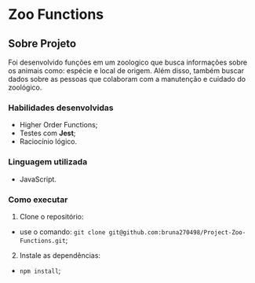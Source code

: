 # Zoo Functions

## Sobre Projeto

Foi desenvolvido funções em um zoologico que busca informações sobre os animais como: espécie e local de origem. Além disso, também buscar dados sobre as pessoas que colaboram com a manutenção e cuidado do zoológico. 

### Habilidades desenvolvidas

- Higher Order Functions;
- Testes com **Jest**;
- Raciocínio lógico.

### Linguagem utilizada

- JavaScript.

### Como executar

1. Clone o repositório:

- use o comando: ```git clone git@github.com:bruna270498/Project-Zoo-Functions.git```;

2. Instale as dependências:

- ```npm install```;

